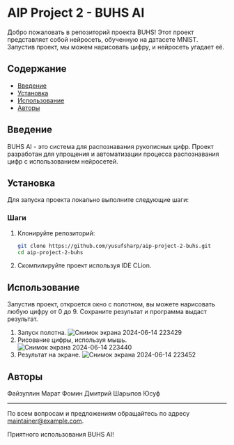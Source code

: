 # AIP Project 2 - BUHS AI
Добро пожаловать в репозиторий проекта BUHS! Этот проект представляет собой нейросеть, обученную на датасете MNIST. Запустив проект, мы можем нарисовать цифру, и нейросеть угадает её.

## Содержание
- [Введение](#введение)
- [Установка](#установка)
- [Использование](#использование)
- [Авторы](#авторы)

## Введение
BUHS AI - это система для распознавания рукописных цифр. Проект разработан для упрощения и автоматизации процесса распознавания цифр с использованием нейросетей.

## Установка
Для запуска проекта локально выполните следующие шаги:

### Шаги
1. Клонируйте репозиторий:
   ```sh
   git clone https://github.com/yusufsharp/aip-project-2-buhs.git
   cd aip-project-2-buhs
   ```
2. Скомпилируйте проект используя IDE CLion.



## Использование
Запустив проект, откроется окно с полотном, вы можете нарисовать любую цифру от 0 до 9. Сохраните результат и программа выдаст результат.

1. Запуск полотна.
![Снимок экрана 2024-06-14 223429](https://github.com/yusufsharp/aip-project-2-buhs/assets/137401399/92da3e3a-0466-448f-a054-68d38622daac)
2. Рисование цифры, используя мышь. 
![Снимок экрана 2024-06-14 223440](https://github.com/yusufsharp/aip-project-2-buhs/assets/137401399/27180130-dcc9-40e0-a191-a1442728329d)
3. Результат на экране. 
![Снимок экрана 2024-06-14 223452](https://github.com/yusufsharp/aip-project-2-buhs/assets/137401399/b4d8f2b3-b01b-47d3-afcd-9593dea357e2)

## Авторы
Файзуллин Марат
Фомин Дмитрий
Шарыпов Юсуф

---

По всем вопросам и предложениям обращайтесь по адресу [maintainer@example.com](mailto:mifaizullin@edu.hse.ru).

Приятного использования BUHS AI!
